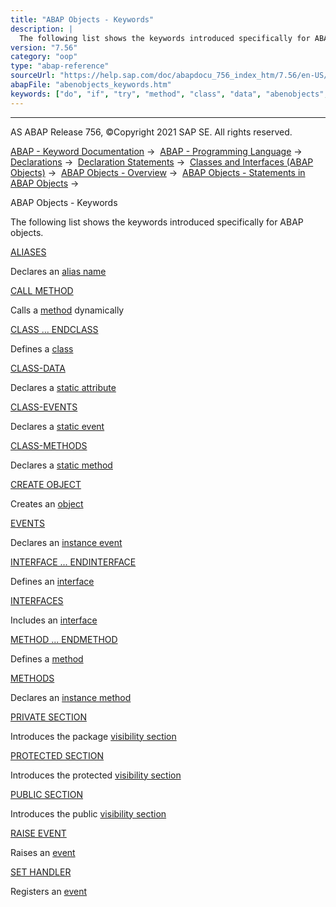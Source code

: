 ```yaml
---
title: "ABAP Objects - Keywords"
description: |
  The following list shows the keywords introduced specifically for ABAP objects. ALIASES(https://help.sap.com/doc/abapdocu_756_index_htm/7.56/en-US/abapaliases.htm) Declares an alias name(https://help.sap.com/doc/abapdocu_756_index_htm/7.56/en-US/abenalias_glosry.htm 'Glossary Entry') CALL METHO
version: "7.56"
category: "oop"
type: "abap-reference"
sourceUrl: "https://help.sap.com/doc/abapdocu_756_index_htm/7.56/en-US/abenobjects_keywords.htm"
abapFile: "abenobjects_keywords.htm"
keywords: ["do", "if", "try", "method", "class", "data", "abenobjects", "keywords"]
---
```


* * *

AS ABAP Release 756, ©Copyright 2021 SAP SE. All rights reserved.

[ABAP - Keyword Documentation](https://help.sap.com/doc/abapdocu_756_index_htm/7.56/en-US/abenabap.htm) →  [ABAP - Programming Language](https://help.sap.com/doc/abapdocu_756_index_htm/7.56/en-US/abenabap_reference.htm) →  [Declarations](https://help.sap.com/doc/abapdocu_756_index_htm/7.56/en-US/abendeclarations.htm) →  [Declaration Statements](https://help.sap.com/doc/abapdocu_756_index_htm/7.56/en-US/abenabap_declarations.htm) →  [Classes and Interfaces (ABAP Objects)](https://help.sap.com/doc/abapdocu_756_index_htm/7.56/en-US/abenclasses_and_interfaces.htm) →  [ABAP Objects - Overview](https://help.sap.com/doc/abapdocu_756_index_htm/7.56/en-US/abenabap_objects_oview.htm) →  [ABAP Objects - Statements in ABAP Objects](https://help.sap.com/doc/abapdocu_756_index_htm/7.56/en-US/abenabap_objects_statements.htm) → 

ABAP Objects - Keywords

The following list shows the keywords introduced specifically for ABAP objects.

[ALIASES](https://help.sap.com/doc/abapdocu_756_index_htm/7.56/en-US/abapaliases.htm)

Declares an [alias name](https://help.sap.com/doc/abapdocu_756_index_htm/7.56/en-US/abenalias_glosry.htm "Glossary Entry")

[CALL METHOD](https://help.sap.com/doc/abapdocu_756_index_htm/7.56/en-US/abapcall_method_dynamic.htm)

Calls a [method](https://help.sap.com/doc/abapdocu_756_index_htm/7.56/en-US/abenmethod_glosry.htm "Glossary Entry") dynamically

[CLASS ... ENDCLASS](https://help.sap.com/doc/abapdocu_756_index_htm/7.56/en-US/abapclass.htm)

Defines a [class](https://help.sap.com/doc/abapdocu_756_index_htm/7.56/en-US/abenclass_glosry.htm "Glossary Entry")

[CLASS-DATA](https://help.sap.com/doc/abapdocu_756_index_htm/7.56/en-US/abapclass-data.htm)

Declares a [static attribute](https://help.sap.com/doc/abapdocu_756_index_htm/7.56/en-US/abenstatic_attribute_glosry.htm "Glossary Entry")

[CLASS-EVENTS](https://help.sap.com/doc/abapdocu_756_index_htm/7.56/en-US/abapclass-events.htm)

Declares a [static event](https://help.sap.com/doc/abapdocu_756_index_htm/7.56/en-US/abenstatic_event_glosry.htm "Glossary Entry")

[CLASS-METHODS](https://help.sap.com/doc/abapdocu_756_index_htm/7.56/en-US/abapclass-methods.htm)

Declares a [static method](https://help.sap.com/doc/abapdocu_756_index_htm/7.56/en-US/abenstatic_method_glosry.htm "Glossary Entry")

[CREATE OBJECT](https://help.sap.com/doc/abapdocu_756_index_htm/7.56/en-US/abapcreate_object.htm)

Creates an [object](https://help.sap.com/doc/abapdocu_756_index_htm/7.56/en-US/abenobject_glosry.htm "Glossary Entry")

[EVENTS](https://help.sap.com/doc/abapdocu_756_index_htm/7.56/en-US/abapevents.htm)

Declares an [instance event](https://help.sap.com/doc/abapdocu_756_index_htm/7.56/en-US/abeninstance_event_glosry.htm "Glossary Entry")

[INTERFACE ... ENDINTERFACE](https://help.sap.com/doc/abapdocu_756_index_htm/7.56/en-US/abapinterface.htm)

Defines an [interface](https://help.sap.com/doc/abapdocu_756_index_htm/7.56/en-US/abenoo_intf_glosry.htm "Glossary Entry")

[INTERFACES](https://help.sap.com/doc/abapdocu_756_index_htm/7.56/en-US/abapinterfaces.htm)

Includes an [interface](https://help.sap.com/doc/abapdocu_756_index_htm/7.56/en-US/abenoo_intf_glosry.htm "Glossary Entry")

[METHOD ... ENDMETHOD](https://help.sap.com/doc/abapdocu_756_index_htm/7.56/en-US/abapmethod.htm)

Defines a [method](https://help.sap.com/doc/abapdocu_756_index_htm/7.56/en-US/abenmethod_glosry.htm "Glossary Entry")

[METHODS](https://help.sap.com/doc/abapdocu_756_index_htm/7.56/en-US/abapmethods.htm)

Declares an [instance method](https://help.sap.com/doc/abapdocu_756_index_htm/7.56/en-US/abeninstance_method_glosry.htm "Glossary Entry")

[PRIVATE SECTION](https://help.sap.com/doc/abapdocu_756_index_htm/7.56/en-US/abapprivate.htm)

Introduces the package [visibility section](https://help.sap.com/doc/abapdocu_756_index_htm/7.56/en-US/abenvisibility_section_glosry.htm "Glossary Entry")

[PROTECTED SECTION](https://help.sap.com/doc/abapdocu_756_index_htm/7.56/en-US/abapprotected.htm)

Introduces the protected [visibility section](https://help.sap.com/doc/abapdocu_756_index_htm/7.56/en-US/abenvisibility_section_glosry.htm "Glossary Entry")

[PUBLIC SECTION](https://help.sap.com/doc/abapdocu_756_index_htm/7.56/en-US/abappublic.htm)

Introduces the public [visibility section](https://help.sap.com/doc/abapdocu_756_index_htm/7.56/en-US/abenvisibility_section_glosry.htm "Glossary Entry")

[RAISE EVENT](https://help.sap.com/doc/abapdocu_756_index_htm/7.56/en-US/abapraise_event.htm)

Raises an [event](https://help.sap.com/doc/abapdocu_756_index_htm/7.56/en-US/abenevent_glosry.htm "Glossary Entry")

[SET HANDLER](https://help.sap.com/doc/abapdocu_756_index_htm/7.56/en-US/abapset_handler.htm)

Registers an [event](https://help.sap.com/doc/abapdocu_756_index_htm/7.56/en-US/abenevent_glosry.htm "Glossary Entry")